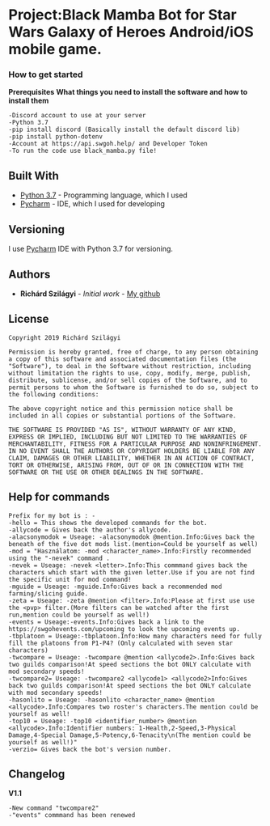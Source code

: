 # Project:Black Mamba Bot for Star Wars Galaxy of Heroes Android/iOS mobile game.
### How to get started
**Prerequisites**
**What things you need to install the software and how to install them**
```
-Discord account to use at your server
-Python 3.7
-pip install discord (Basically install the default discord lib)
-pip install python-dotenv
-Account at https://api.swgoh.help/ and Developer Token
-To run the code use black_mamba.py file! 
```
## Built With
* [Python 3.7](https://www.python.org/) - Programming language, which I used
* [Pycharm](https://www.jetbrains.com/pycharm/) - IDE, which I used for developing

## Versioning

I use [Pycharm](https://www.jetbrains.com/pycharm/) IDE with Python 3.7 for versioning.

## Authors

* **Richárd Szilágyi** - *Initial work* - [My github](https://github.com/mechwart)

## License
```
Copyright 2019 Richárd Szilágyi

Permission is hereby granted, free of charge, to any person obtaining a copy of this software and associated documentation files (the "Software"), to deal in the Software without restriction, including without limitation the rights to use, copy, modify, merge, publish, distribute, sublicense, and/or sell copies of the Software, and to permit persons to whom the Software is furnished to do so, subject to the following conditions:

The above copyright notice and this permission notice shall be included in all copies or substantial portions of the Software.

THE SOFTWARE IS PROVIDED "AS IS", WITHOUT WARRANTY OF ANY KIND, EXPRESS OR IMPLIED, INCLUDING BUT NOT LIMITED TO THE WARRANTIES OF MERCHANTABILITY, FITNESS FOR A PARTICULAR PURPOSE AND NONINFRINGEMENT. IN NO EVENT SHALL THE AUTHORS OR COPYRIGHT HOLDERS BE LIABLE FOR ANY CLAIM, DAMAGES OR OTHER LIABILITY, WHETHER IN AN ACTION OF CONTRACT, TORT OR OTHERWISE, ARISING FROM, OUT OF OR IN CONNECTION WITH THE SOFTWARE OR THE USE OR OTHER DEALINGS IN THE SOFTWARE.
```
## Help for commands
```
Prefix for my bot is : -
-hello = This shows the developed commands for the bot.
-allycode = Gives back the author's allycode.
-alacsonymodok = Useage: -alacsonymodok @mention.Info:Gives back the beneath of the five dot mods list.(mention=Could be yourself as well)
-mod = "Használatom: -mod <character_name>.Info:Firstly recommended using the "-nevek" command .
-nevek = Useage: -nevek <letter>.Info:This commmand gives back the characters which start with the given letter.Use if you are not find the specific unit for mod command!
-mguide = Useage: -mguide.Info:Gives back a recommended mod farming/slicing guide.
-zeta = Useage: -zeta @mention <filter>.Info:Please at first use use the <pvp> filter.(More filters can be watched after the first run,mention could be yourself as well!)
-events = Useage:-events.Info:Gives back a link to the https://swgohevents.com/upcoming to look the upcoming events up. 
-tbplatoon = Useage:-tbplatoon.Info:How many characters need for fully fill the platoons from P1-P4? (Only calculated with seven star characters)
-twcompare = Useage: -twcompare @mention <allycode2>.Info:Gives back two guilds comparison!At speed sections the bot ONLY calculate with mod secondary speeds!
-twcompare2= Useage: -twcompare2 <allycode1> <allycode2>Info:Gives back two guilds comparison!At speed sections the bot ONLY calculate with mod secondary speeds!
-hasonlito = Useage: -hasonlito <character_name> @mention <allycode>.Info:Compares two roster's characters.The mention could be yourself as well!
-top10 = Useage: -top10 <identifier_number> @mention <allycode>.Info:Identifier numbers: 1-Health,2-Speed,3-Physical Damage,4-Special Damage,5-Potency,6-Tenacity\n(The mention could be yourself as well!)"
-verzio= Gives back the bot's version number.
```
## Changelog
**V1.1**
```
-New command "twcompare2"
-"events" commmand has been renewed
```
